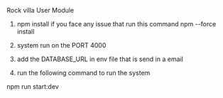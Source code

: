Rock villa User Module

1) npm install 
if you face any issue that run this command
npm --force install

2) system run on the PORT 4000

3) add the DATABASE_URL  in env file that is send in a email

4) run the following command to run the system

npm run start:dev